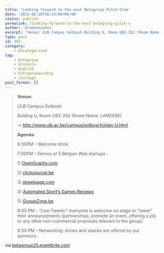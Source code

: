 ```yaml
---
title: 'Looking forward to the next Betagroup Pitch-Slam'
date: '2011-02-28T16:13:00+00:00'
status: publish
permalink: /looking-forward-to-the-next-betagroup-pitch-s
author: '@ramonsuarez'
excerpt: 'Venue: ULB Campus Solbosh Bulding U, Room UB2-252 (Room Name: LAMEERE) -&gt; http://www.ulb.ac.be/campus/solbosch/plan-U.html Agenda: 6:30PM - Welcome drink 7:00PM - Demos of 5 Belgian Web startups : 1) OpenGraphy.com 2) clickyourcar.be 3) streetpage...'
type: post
id: 303
category:
    - Uncategorized
tag:
    - betagroup
    - brussels
    - english
    - Entrepreneurship
    - startups
post_format: []
---
```

> **Venue:**
> 
> ULB Campus Solbosh
> 
> Bulding U, Room UB2-252 (Room Name: LAMEERE)
> 
> -&gt; <http://www.ulb.ac.be/campus/solbosch/plan-U.html>
> 
> **Agenda:**
> 
> 6:30PM – Welcome drink
> 
> 7:00PM – Demos of 5 Belgian Web startups :
> 
> 1\) [OpenGraphy.com](http://www.opengraphy.com/)
> 
> 2\) [clickyourcar.be](http://www.clickyourcar.be/)
> 
> 3\) [streetpage.com](http://www.streetpage.com/)
> 
> 4\) [Automated Sport’s Games Reviews](https://docs.google.com/viewer?a=v&pid=explorer&chrome=true&srcid=0B6w-ejd0-OxXNzM5ZWRhZTctODNkMS00Y2E3LWI5NjgtMGYzZmQ0N2NiMWEy&hl=en)
> 
> 5\) [GossipZone.be](http://www.gossipzone.be)
> 
> 8:00 PM – “Live Tweets”: everyone is welcome on stage to “tweet” their announcements (partnerships, promote an event, offering a job or any other non-commercial proposals relevant to the group).
> 
> 8:30 PM – Networking: drinks and snacks are offered by our sponsors.

via [betagroup25.eventbrite.com](http://betagroup25.eventbrite.com/)</div></div>